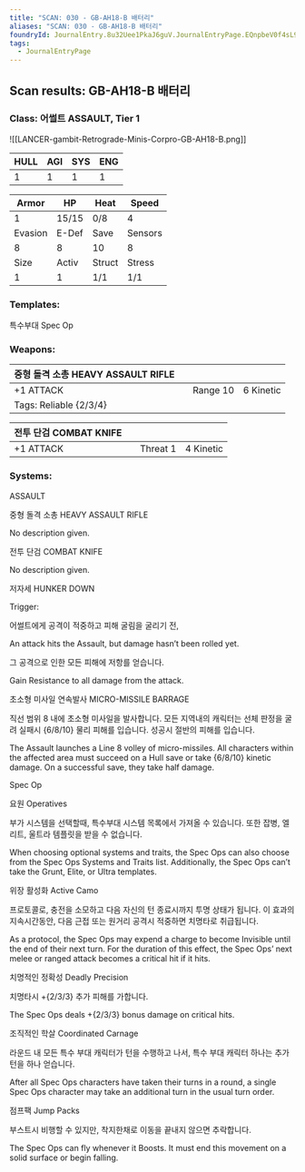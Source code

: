 ```yaml
---
title: "SCAN: 030 - GB-AH18-B 배터리"
aliases: "SCAN: 030 - GB-AH18-B 배터리"
foundryId: JournalEntry.8u32Uee1PkaJ6guV.JournalEntryPage.EQnpbeV0f4sL9RJI
tags:
  - JournalEntryPage
---
```

## Scan results: GB-AH18-B 배터리

### Class: 어썰트 ASSAULT, Tier 1

![[LANCER-gambit-Retrograde-Minis-Corpro-GB-AH18-B.png]]

| HULL | AGI | SYS | ENG |
| --- | --- | --- | --- |
| 1 | 1 | 1 | 1 |

| Armor | HP | Heat | Speed |
| --- | --- | --- | --- |
| 1 | 15/15 | 0/8 | 4 |
| Evasion | E-Def | Save | Sensors |
| 8 | 8 | 10 | 8 |
| Size | Activ | Struct | Stress |
| 1 | 1 | 1/1 | 1/1 |

### Templates:

특수부대 Spec Op

### Weapons:

| 중형 돌격 소총 HEAVY ASSAULT RIFLE |  |  |  |
| --- | --- | --- | --- |
| +1 ATTACK |  | Range 10 | 6 Kinetic |  |
| Tags: Reliable {2/3/4} |  |  |  |  |  |

| 전투 단검 COMBAT KNIFE |  |  |  |
| --- | --- | --- | --- |
| +1 ATTACK |  | Threat 1 | 4 Kinetic |  |

### Systems:

ASSAULT

중형 돌격 소총 HEAVY ASSAULT RIFLE

No description given.

전투 단검 COMBAT KNIFE

No description given.

저자세 HUNKER DOWN

Trigger:

어썰트에게 공격이 적중하고 피해 굴림을 굴리기 전,

An attack hits the Assault, but damage hasn’t been rolled yet.

  

그 공격으로 인한 모든 피해에 저항를 얻습니다.

Gain Resistance to all damage from the attack.

초소형 미사일 연속발사 MICRO-MISSILE BARRAGE

직선 범위 8 내에 초소형 미사일을 발사합니다. 모든 지역내의 캐릭터는 선체 판정을 굴려 실패시 {6/8/10} 물리 피해를 입습니다. 성공시 절반의 피해를 입습니다.

The Assault launches a Line 8 volley of micro-missiles. All characters within the affected area must succeed on a Hull save or take {6/8/10} kinetic damage. On a successful save, they take half damage.

Spec Op

요원 Operatives

부가 시스템을 선택할때, 특수부대 시스템 목록에서 가져올 수 있습니다. 또한 잡병, 엘리트, 울트라 템플릿을 받을 수 없습니다.

When choosing optional systems and traits, the Spec Ops can also choose from the Spec Ops Systems and Traits list. Additionally, the Spec Ops can’t take the Grunt, Elite, or Ultra templates.

위장 활성화 Active Camo

프로토콜로, 충전을 소모하고 다음 자신의 턴 종료시까지 투명 상태가 됩니다. 이 효과의 지속시간동안, 다음 근접 또는 원거리 공격시 적중하면 치명타로 취급됩니다.

As a protocol, the Spec Ops may expend a charge to become Invisible until the end of their next turn. For the duration of this effect, the Spec Ops’ next melee or ranged attack becomes a critical hit if it hits.

치명적인 정확성 Deadly Precision

치명타시 +{2/3/3} 추가 피해를 가합니다.

The Spec Ops deals +{2/3/3} bonus damage on critical hits.

조직적인 학살 Coordinated Carnage

라운드 내 모든 특수 부대 캐릭터가 턴을 수행하고 나서, 특수 부대 캐릭터 하나는 추가 턴을 하나 얻습니다.

After all Spec Ops characters have taken their turns in a round, a single Spec Ops character may take an additional turn in the usual turn order.

점프팩 Jump Packs

부스트시 비행할 수 있지만, 착지한채로 이동을 끝내지 않으면 추락합니다.

The Spec Ops can fly whenever it Boosts. It must end this movement on a solid surface or begin falling.